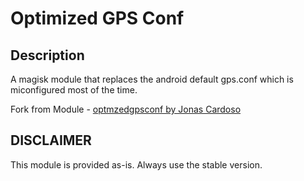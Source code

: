 # **Optimized GPS Conf**
## Description
A magisk module that replaces the android default gps.conf which is miconfigured most of the time.

Fork from Module - <a href=https://github.com/JonasCardoso/optmizedgpsconf>optmzedgpsconf by Jonas Cardoso</a>

## DISCLAIMER
This module is provided as-is. Always use the stable version.
